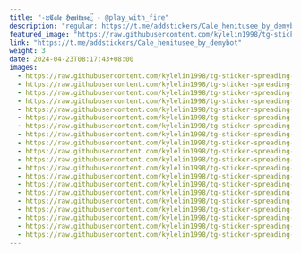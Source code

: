 ```yaml
---
title: "-ະ𝕮𝖆𝖑𝖊 𝕳𝖊𝖓𝖎𝖙𝖚𝖘𝖊ྲྀ - @play_with_fire"
description: "regular: https://t.me/addstickers/Cale_henitusee_by_demybot"
featured_image: "https://raw.githubusercontent.com/kylelin1998/tg-sticker-spreading-worldwide-images/main/img/b1e8471a-9be1-4df0-af0f-c9e1e0b63d26.jpg"
link: "https://t.me/addstickers/Cale_henitusee_by_demybot"
weight: 3
date: 2024-04-23T08:17:43+08:00
images:
  - https://raw.githubusercontent.com/kylelin1998/tg-sticker-spreading-worldwide-images/main/img/b1e8471a-9be1-4df0-af0f-c9e1e0b63d26.jpg
  - https://raw.githubusercontent.com/kylelin1998/tg-sticker-spreading-worldwide-images/main/img/59bf56d3-9650-410f-a328-827b12d0c871.jpg
  - https://raw.githubusercontent.com/kylelin1998/tg-sticker-spreading-worldwide-images/main/img/5f1320cd-06dd-4f6d-bd99-25baef6c2aec.jpg
  - https://raw.githubusercontent.com/kylelin1998/tg-sticker-spreading-worldwide-images/main/img/867b1dc2-a65d-4fba-9cf9-59e8d43f6edf.jpg
  - https://raw.githubusercontent.com/kylelin1998/tg-sticker-spreading-worldwide-images/main/img/227d76d5-26bf-491c-b3c8-6598ac302399.jpg
  - https://raw.githubusercontent.com/kylelin1998/tg-sticker-spreading-worldwide-images/main/img/f7004978-6189-4285-bf14-ef96df714511.jpg
  - https://raw.githubusercontent.com/kylelin1998/tg-sticker-spreading-worldwide-images/main/img/86878c4b-5cd8-4291-bca7-aae0a4277ef5.jpg
  - https://raw.githubusercontent.com/kylelin1998/tg-sticker-spreading-worldwide-images/main/img/b6da3c53-bfd9-4c73-be43-8c2b429278f5.jpg
  - https://raw.githubusercontent.com/kylelin1998/tg-sticker-spreading-worldwide-images/main/img/3dc88f32-cbaa-4bb8-b714-386bcf41964a.jpg
  - https://raw.githubusercontent.com/kylelin1998/tg-sticker-spreading-worldwide-images/main/img/c54e442c-834e-44b3-a85c-824a9e64e168.jpg
  - https://raw.githubusercontent.com/kylelin1998/tg-sticker-spreading-worldwide-images/main/img/ed17764c-d5e5-4fad-90dc-5072a9d6874a.jpg
  - https://raw.githubusercontent.com/kylelin1998/tg-sticker-spreading-worldwide-images/main/img/310611bd-2bad-4bd1-a262-2d8d35814a02.jpg
  - https://raw.githubusercontent.com/kylelin1998/tg-sticker-spreading-worldwide-images/main/img/d91a062e-f3f7-4e8d-8f94-cc4d2c0c4305.jpg
  - https://raw.githubusercontent.com/kylelin1998/tg-sticker-spreading-worldwide-images/main/img/a9c62787-93c4-42da-b007-60e2856b0b9d.jpg
  - https://raw.githubusercontent.com/kylelin1998/tg-sticker-spreading-worldwide-images/main/img/6358e727-fe48-4701-a09b-81f8235813cd.jpg
  - https://raw.githubusercontent.com/kylelin1998/tg-sticker-spreading-worldwide-images/main/img/a3136bc4-7680-4a02-8ff9-5bd80bebb793.jpg
  - https://raw.githubusercontent.com/kylelin1998/tg-sticker-spreading-worldwide-images/main/img/0fba5929-7d5f-4b62-bfe7-98007befb4ce.jpg
  - https://raw.githubusercontent.com/kylelin1998/tg-sticker-spreading-worldwide-images/main/img/003c6bdf-d0fe-47f9-bee5-917295cfa42a.jpg
  - https://raw.githubusercontent.com/kylelin1998/tg-sticker-spreading-worldwide-images/main/img/7d58af7a-c99c-4be5-8a9c-db0b9860b69f.jpg
  - https://raw.githubusercontent.com/kylelin1998/tg-sticker-spreading-worldwide-images/main/img/e6b7bb25-6202-4e88-a8ef-c980dafc5940.jpg
---
```

